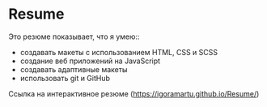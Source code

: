 # Resume
Это резюме показывает, что я умею::
* создавать макеты с использованием HTML, CSS и SCSS
* создание веб приложений на JavaScript
* создавать адаптивные макеты
* использовать git и GitHub

Ссылка на интерактивное резюме (https://igoramartu.github.io/Resume/)
